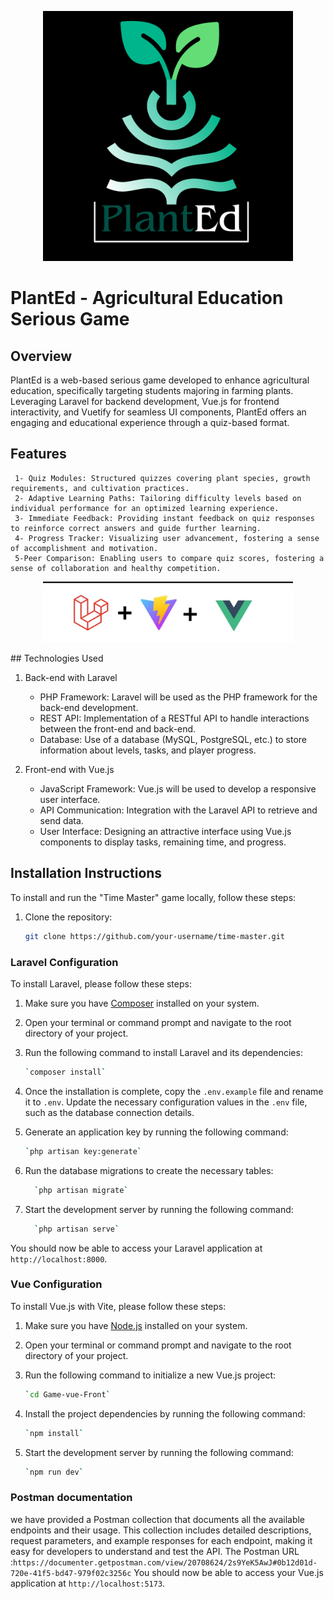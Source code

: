 <p  align="center"><a  href="#"  target="_blank"><img  src="/6.png"  width="400"  alt="Laravel Logo"></a></p>

# PlantEd - Agricultural Education Serious Game


## Overview

PlantEd is a web-based serious game developed to enhance agricultural education, specifically targeting students majoring in farming plants. Leveraging Laravel for backend development, Vue.js for frontend interactivity, and Vuetify for seamless UI components, PlantEd offers an engaging and educational experience through a quiz-based format.
## Features

     1- Quiz Modules: Structured quizzes covering plant species, growth requirements, and cultivation practices.
     2- Adaptive Learning Paths: Tailoring difficulty levels based on individual performance for an optimized learning experience.
     3- Immediate Feedback: Providing instant feedback on quiz responses to reinforce correct answers and guide further learning.
     4- Progress Tracker: Visualizing user advancement, fostering a sense of accomplishment and motivation.
     5-Peer Comparison: Enabling users to compare quiz scores, fostering a sense of collaboration and healthy competition.
<p  align="center"><a  href="#"  target="_blank"><img  src="/readmeimg.jpg"  width="400"  alt="Laravel Logo"></a></p>
## Technologies Used

1. Back-end with Laravel
   - PHP Framework: Laravel will be used as the PHP framework for the back-end development.
   - REST API: Implementation of a RESTful API to handle interactions between the front-end and back-end.
   - Database: Use of a database (MySQL, PostgreSQL, etc.) to store information about levels, tasks, and player progress.

2. Front-end with Vue.js
   - JavaScript Framework: Vue.js will be used to develop a responsive user interface.
   - API Communication: Integration with the Laravel API to retrieve and send data.
   - User Interface: Designing an attractive interface using Vue.js components to display tasks, remaining time, and progress.
##  Installation Instructions

To install and run the "Time Master" game locally, follow these steps:


1. Clone the repository:

   ```bash
   git clone https://github.com/your-username/time-master.git
 ### Laravel Configuration

To install Laravel, please follow these steps:

1.  Make sure you have  [Composer](https://getcomposer.org/)  installed on your system.

2.  Open your terminal or command prompt and navigate to the root directory of your project.

3.  Run the following command to install Laravel and its dependencies:
    ```bash
    `composer install`
4.  Once the installation is complete, copy the  `.env.example`  file and rename it to  `.env`. Update the necessary configuration values in the  `.env`  file, such as the database connection details.
5.  Generate an application key by running the following command:
	```bash
    `php artisan key:generate`
 6.  Run the database migrations to create the necessary tables:
	  ```bash
	    `php artisan migrate`
6. Start the development server by running the following command:
	  ```bash
	    `php artisan serve`
 You should now be able to access your Laravel application at  `http://localhost:8000`.
  ### Vue Configuration
  To install Vue.js with Vite, please follow these steps:

1.  Make sure you have  [Node.js](https://nodejs.org/)  installed on your system.

2.  Open your terminal or command prompt and navigate to the root directory of your project.

3.  Run the following command to initialize a new Vue.js project: 
	 ```bash
	`cd Game-vue-Front`
 4.  Install the project dependencies by running the following command:
	 ```bash
	 `npm install` 
5.  Start the development server by running the following command:
     ```bash
	 `npm run dev`

### Postman documentation 
we have provided a Postman collection that documents all the available endpoints and their usage. This collection includes detailed descriptions, request parameters, and example responses for each endpoint, making it easy for developers to understand and test the API.
The Postman URL :`https://documenter.getpostman.com/view/20708624/2s9YeK5AwJ#0b12d01d-720e-41f5-bd47-979f02c3256c`
You should now be able to access your Vue.js application at  `http://localhost:5173`.


	
 
				
				

